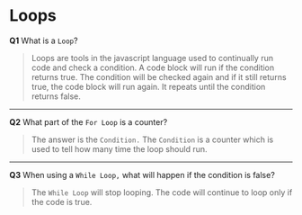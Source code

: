 # Loops 

**Q1** What is a `Loop`?

> Loops are tools in the javascript language used to continually run code and check a condition. A code block will run if the condition returns true. The condition will be checked again and if it still returns true, the code block will run again. It repeats until the condition returns false.

---

**Q2** What part of the `For Loop` is a counter?

> The answer is the `Condition.` The `Condition` is a counter which is used to tell how many time the loop should run.

---

**Q3** When using a `While Loop,`  what will happen if the condition is false?

> The `While Loop` will stop looping. The code will continue to loop only if the code is true.   
